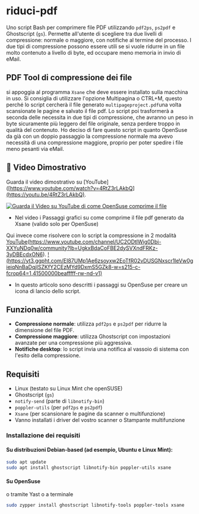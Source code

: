 # riduci-pdf
Uno script Bash per comprimere file PDF utilizzando `pdf2ps`, `ps2pdf` e Ghostscript (`gs`).  Permette all'utente di scegliere tra due livelli di compressione: normale o maggiore, con notifiche al termine del processo.
I due tipi di compressione possono essere utili se si vuole ridurre in un file molto contenuto a livello di byte, ed occupare meno memoria in invio di eMail.
## PDF Tool di compressione dei file
si appoggia al programma `Xsane` che deve essere installato sulla macchina in uso.
Si consiglia di utilizzare l'opzione Multipagina o CTRL+M, questo perché lo script cercherà il file generato `multipageproject.pdf`una volta scansionate le pagine e salvato il file pdf.
Lo script poi trasformerà a seconda delle necessita in due tipi di compressione, che avranno un peso in byte sicuramente più leggero del file originale, senza perdere troppo in qualità del contenuto. Ho deciso di fare questo script in quanto OpenSuse da già con un doppio passaggio la compressione normale ma avevo necessità di una compressione maggiore, proprio per poter spedire i file meno pesanti via eMail.
## 🎥 Video Dimostrativo

Guarda il video dimostrativo su [YouTube]([https://www.youtube.com/watch?v=4RtZ3rLAkbQ](https://youtu.be/4RtZ3rLAkbQ).

[![Guarda il Video su YouTube di come OpenSuse comprime il file](https://img.youtube.com/vi/4RtZ3rLAkbQ/0.jpg)]([https://www.youtube.com/watch?v=4RtZ3rLAkbQ])
- Nel video i Passaggi grafici su come comprime il file pdf generato da Xsane (valido solo per OpenSuse)

Qui invece come risolvere con lo script la compressione in 2 modalità
[YouTube]([https://www.youtube.com/channel/UC2ODtlWig0Dbi-XXYuNDq0w/community?lb=UgkxBdaCoFBE2dySVXndFRKz-3yDBEcdxON6])(https://www.youtube.com/channel/UC2ODtlWig0Dbi-XXYuNDq0w/community?lb=UgkxBdaCoFBE2dySVXndFRKz-3yDBEcdxON6).
[!(https://yt3.ggpht.com/EI87UMp1Ae6zsoyxw2EoTfR02vDUSGNxscr1IeVw0gieiqNnBaDqjISZKfY2CEzMYd9DxmS5GZk8-w=s215-c-fcrop64=1,41500000beafffff-rw-nd-v1)]([https://www.youtube.com/channel/UC2ODtlWig0Dbi-XXYuNDq0w/community?lb=UgkxBdaCoFBE2dySVXndFRKz-3yDBEcdxON6])
- In questo articolo sono descritti i passaggi su OpenSuse per creare un icona di lancio dello script.

## Funzionalità
- **Compressione normale**: utilizza `pdf2ps` e `ps2pdf` per ridurre la dimensione del file PDF.
- **Compressione maggiore**: utilizza Ghostscript con impostazioni avanzate per una compressione più aggressiva.
- **Notifiche desktop**: lo script invia una notifica al vassoio di sistema con l'esito della compressione.

## Requisiti
- Linux (testato su Linux Mint che openSUSE)
- Ghostscript (`gs`)
- `notify-send` (parte di `libnotify-bin`)
- `poppler-utils` (per `pdf2ps` e `ps2pdf`)
- `Xsane` (per scansionare le pagine da scanner o multifunzione)
- Vanno installati i driver del vostro scanner o Stampante multifunzione

### Installazione dei requisiti
#### Su distribuzioni Debian-based (ad esempio, Ubuntu e Linux Mint):
```bash
sudo apt update
sudo apt install ghostscript libnotify-bin poppler-utils xsane
```
#### Su OpenSuse
o tramite Yast o a terminale
```bash
sudo zypper install ghostscript libnotify-tools poppler-tools xsane
```

